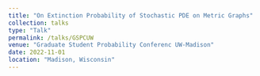 ```yaml
---
title: "On Extinction Probability of Stochastic PDE on Metric Graphs"
collection: talks
type: "Talk"
permalink: /talks/GSPCUW
venue: "Graduate Student Probability Conferenc UW-Madison"
date: 2022-11-01
location: "Madison, Wisconsin"
---
```


